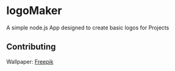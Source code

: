 # logoMaker
A simple node.js App designed to create basic logos for Projects


## Contributing
Wallpaper: [Freepik](https://www.freepik.com/free-photo/hexagon-patterned-wood-textured-background_3469474.htm#query=wood%20wallpaper&position=30&from_view=keyword&track=ais)